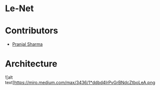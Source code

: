# Le-Net
# Contributors
- [Pranjal Sharma](https://github.com/sppsps)
# Architecture
![alt text]https://miro.medium.com/max/3436/1*ddbd4IrPvGrBNdcZtboLeA.png
